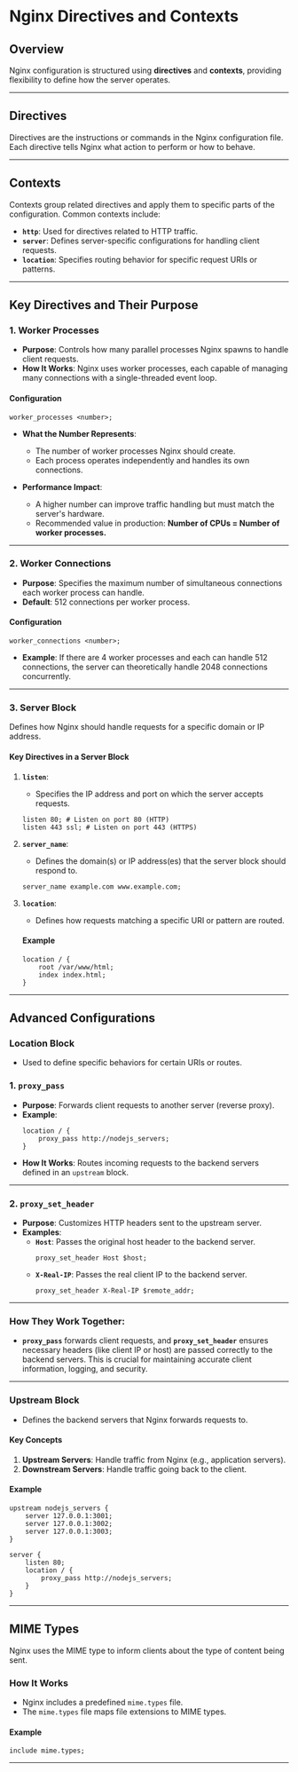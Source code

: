 # Nginx Directives and Contexts

## Overview
Nginx configuration is structured using **directives** and **contexts**, providing flexibility to define how the server operates.

---

## Directives
Directives are the instructions or commands in the Nginx configuration file. Each directive tells Nginx what action to perform or how to behave.  

---

## Contexts
Contexts group related directives and apply them to specific parts of the configuration. Common contexts include:

- **`http`**: Used for directives related to HTTP traffic.
- **`server`**: Defines server-specific configurations for handling client requests.
- **`location`**: Specifies routing behavior for specific request URIs or patterns.

---

## Key Directives and Their Purpose

### 1. **Worker Processes**
- **Purpose**: Controls how many parallel processes Nginx spawns to handle client requests. 
- **How It Works**: Nginx uses worker processes, each capable of managing many connections with a single-threaded event loop.

#### **Configuration**
```nginx
worker_processes <number>;
```

- **What the Number Represents**:  
  - The number of worker processes Nginx should create.  
  - Each process operates independently and handles its own connections.  

- **Performance Impact**:  
  - A higher number can improve traffic handling but must match the server's hardware.  
  - Recommended value in production: **Number of CPUs = Number of worker processes.**

---

### 2. **Worker Connections**
- **Purpose**: Specifies the maximum number of simultaneous connections each worker process can handle.  
- **Default**: 512 connections per worker process.  

#### **Configuration**
```nginx
worker_connections <number>;
```

- **Example**: If there are 4 worker processes and each can handle 512 connections, the server can theoretically handle 2048 connections concurrently.

---

### 3. **Server Block**
Defines how Nginx should handle requests for a specific domain or IP address.

#### **Key Directives in a Server Block**
1. **`listen`**:  
   - Specifies the IP address and port on which the server accepts requests.  
   ```nginx
   listen 80; # Listen on port 80 (HTTP)
   listen 443 ssl; # Listen on port 443 (HTTPS)
   ```

2. **`server_name`**:  
   - Defines the domain(s) or IP address(es) that the server block should respond to.  
   ```nginx
   server_name example.com www.example.com;
   ```

3. **`location`**:  
   - Defines how requests matching a specific URI or pattern are routed.  

   #### **Example**
   ```nginx
   location / {
       root /var/www/html;
       index index.html;
   }
   ```

---

## Advanced Configurations

### **Location Block**
- Used to define specific behaviors for certain URIs or routes.  


### 1. **`proxy_pass`**
- **Purpose**: Forwards client requests to another server (reverse proxy).
- **Example**:
  ```nginx
  location / {
      proxy_pass http://nodejs_servers;
  }
  ```
- **How It Works**: Routes incoming requests to the backend servers defined in an `upstream` block.

---

### 2. **`proxy_set_header`**
- **Purpose**: Customizes HTTP headers sent to the upstream server.
- **Examples**:
  - **`Host`**: Passes the original host header to the backend server.
    ```nginx
    proxy_set_header Host $host;
    ```
  - **`X-Real-IP`**: Passes the real client IP to the backend server.
    ```nginx
    proxy_set_header X-Real-IP $remote_addr;
    ```

---

### How They Work Together:
- **`proxy_pass`** forwards client requests, and **`proxy_set_header`** ensures necessary headers (like client IP or host) are passed correctly to the backend servers. This is crucial for maintaining accurate client information, logging, and security.

---

### **Upstream Block**
- Defines the backend servers that Nginx forwards requests to.  

#### **Key Concepts**
1. **Upstream Servers**: Handle traffic from Nginx (e.g., application servers).  
2. **Downstream Servers**: Handle traffic going back to the client.

#### **Example**
```nginx
upstream nodejs_servers {
    server 127.0.0.1:3001;
    server 127.0.0.1:3002;
    server 127.0.0.1:3003;
}

server {
    listen 80;
    location / {
        proxy_pass http://nodejs_servers;
    }
}
```

---

## MIME Types
Nginx uses the MIME type to inform clients about the type of content being sent.  

### **How It Works**
- Nginx includes a predefined `mime.types` file.  
- The `mime.types` file maps file extensions to MIME types.

#### **Example**
```nginx
include mime.types;
```

---